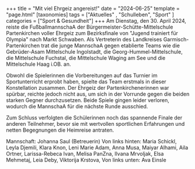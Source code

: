 +++
title = "Mit viel Ehrgeiz angereist!"
date = "2024-06-25"
template = "page.html"
[taxonomies]
tags = ["Aktuelles" , "Schulleben", "Sport" ]
categories = ["Sport & Gesundheit"]
+++
Am Dienstag, den 30. April 2024, reiste die FußballmannschaA der Bürgermeister-Schütte-Mittelschule Partenkirchen voller Ehrgeiz zum Bezirksfinale von "Jugend trainiert für Olympia" nach Markt Schwaben. Als Vertreterin des Landkreises Garmisch-Partenkirchen trat die junge MannschaA gegen etablierte Teams wie die Gebrüder-Asam Mittelschule Ingolstadt, die Georg-Hummel-Mittelschule, die Mittelschule Fuchstal, die Mittelschule Waging am See und die Mittelschule Haag i.OB. an.

<!-- more -->

Obwohl die Spielerinnen die Vorbereitungen auf das Turnier im Sportunterricht erprobt haben, spielte das Team erstmals in dieser Konstellation zusammen. Der Ehrgeiz der Partenkirchenerinnen war spürbar, reichte jedoch nicht aus, um sich in der Vorrunde gegen die beiden starken Gegner durchzusetzen. Beide Spiele gingen leider verloren, wodurch die MannschaA für die nächste Runde ausschied.

Zum Schluss verfolgten die Schülerinnen noch das spannende Finale der anderen Teilnehmer, bevor sie mit wertvollen sportlichen Erfahrungen und netten Begegnungen die Heimreise antraten.

Mannschaft: Johanna Saul (Betreuerin)
Von links hinten: Maria Schickl, Leyla Djemili, Klara Knon, Leni Marie Adam, Anna Musa, Maiyar Alhami, Aila Ortner, Larissa-Rebeca Ivan, Melisa PanZna, Ilvana Mrvoljak, Elsa Mehmetaj, Leia Deby, Viktorija Krstova,
Von links unten: Ava Einsle
